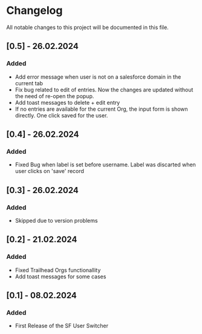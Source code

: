 # Changelog

All notable changes to this project will be documented in this file.

## [0.5] - 26.02.2024

### Added

-   Add error message when user is not on a salesforce domain in the current tab
-   Fix bug related to edit of entries. Now the changes are updated without the need of re-open the popup.
-   Add toast messages to delete + edit entry
-   If no entries are available for the current Org, the input form is shown directly. One click saved for the user.

## [0.4] - 26.02.2024

### Added

-   Fixed Bug when label is set before username. Label was discarted when user clicks on 'save' record

## [0.3] - 26.02.2024

### Added

-   Skipped due to version problems

## [0.2] - 21.02.2024

### Added

-   Fixed Trailhead Orgs functionallity
-   Add toast messages for some cases

## [0.1] - 08.02.2024

### Added

-   First Release of the SF User Switcher

